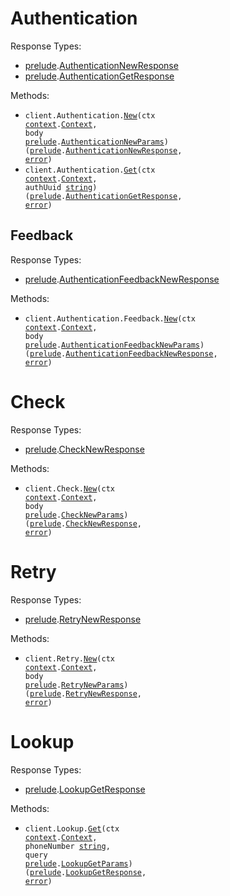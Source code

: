 # Authentication

Response Types:

- <a href="https://pkg.go.dev/github.com/stainless-sdks/prelude-go">prelude</a>.<a href="https://pkg.go.dev/github.com/stainless-sdks/prelude-go#AuthenticationNewResponse">AuthenticationNewResponse</a>
- <a href="https://pkg.go.dev/github.com/stainless-sdks/prelude-go">prelude</a>.<a href="https://pkg.go.dev/github.com/stainless-sdks/prelude-go#AuthenticationGetResponse">AuthenticationGetResponse</a>

Methods:

- <code title="post /authentication">client.Authentication.<a href="https://pkg.go.dev/github.com/stainless-sdks/prelude-go#AuthenticationService.New">New</a>(ctx <a href="https://pkg.go.dev/context">context</a>.<a href="https://pkg.go.dev/context#Context">Context</a>, body <a href="https://pkg.go.dev/github.com/stainless-sdks/prelude-go">prelude</a>.<a href="https://pkg.go.dev/github.com/stainless-sdks/prelude-go#AuthenticationNewParams">AuthenticationNewParams</a>) (<a href="https://pkg.go.dev/github.com/stainless-sdks/prelude-go">prelude</a>.<a href="https://pkg.go.dev/github.com/stainless-sdks/prelude-go#AuthenticationNewResponse">AuthenticationNewResponse</a>, <a href="https://pkg.go.dev/builtin#error">error</a>)</code>
- <code title="get /authentication/{auth_uuid}">client.Authentication.<a href="https://pkg.go.dev/github.com/stainless-sdks/prelude-go#AuthenticationService.Get">Get</a>(ctx <a href="https://pkg.go.dev/context">context</a>.<a href="https://pkg.go.dev/context#Context">Context</a>, authUuid <a href="https://pkg.go.dev/builtin#string">string</a>) (<a href="https://pkg.go.dev/github.com/stainless-sdks/prelude-go">prelude</a>.<a href="https://pkg.go.dev/github.com/stainless-sdks/prelude-go#AuthenticationGetResponse">AuthenticationGetResponse</a>, <a href="https://pkg.go.dev/builtin#error">error</a>)</code>

## Feedback

Response Types:

- <a href="https://pkg.go.dev/github.com/stainless-sdks/prelude-go">prelude</a>.<a href="https://pkg.go.dev/github.com/stainless-sdks/prelude-go#AuthenticationFeedbackNewResponse">AuthenticationFeedbackNewResponse</a>

Methods:

- <code title="post /authentication/feedback">client.Authentication.Feedback.<a href="https://pkg.go.dev/github.com/stainless-sdks/prelude-go#AuthenticationFeedbackService.New">New</a>(ctx <a href="https://pkg.go.dev/context">context</a>.<a href="https://pkg.go.dev/context#Context">Context</a>, body <a href="https://pkg.go.dev/github.com/stainless-sdks/prelude-go">prelude</a>.<a href="https://pkg.go.dev/github.com/stainless-sdks/prelude-go#AuthenticationFeedbackNewParams">AuthenticationFeedbackNewParams</a>) (<a href="https://pkg.go.dev/github.com/stainless-sdks/prelude-go">prelude</a>.<a href="https://pkg.go.dev/github.com/stainless-sdks/prelude-go#AuthenticationFeedbackNewResponse">AuthenticationFeedbackNewResponse</a>, <a href="https://pkg.go.dev/builtin#error">error</a>)</code>

# Check

Response Types:

- <a href="https://pkg.go.dev/github.com/stainless-sdks/prelude-go">prelude</a>.<a href="https://pkg.go.dev/github.com/stainless-sdks/prelude-go#CheckNewResponse">CheckNewResponse</a>

Methods:

- <code title="post /check">client.Check.<a href="https://pkg.go.dev/github.com/stainless-sdks/prelude-go#CheckService.New">New</a>(ctx <a href="https://pkg.go.dev/context">context</a>.<a href="https://pkg.go.dev/context#Context">Context</a>, body <a href="https://pkg.go.dev/github.com/stainless-sdks/prelude-go">prelude</a>.<a href="https://pkg.go.dev/github.com/stainless-sdks/prelude-go#CheckNewParams">CheckNewParams</a>) (<a href="https://pkg.go.dev/github.com/stainless-sdks/prelude-go">prelude</a>.<a href="https://pkg.go.dev/github.com/stainless-sdks/prelude-go#CheckNewResponse">CheckNewResponse</a>, <a href="https://pkg.go.dev/builtin#error">error</a>)</code>

# Retry

Response Types:

- <a href="https://pkg.go.dev/github.com/stainless-sdks/prelude-go">prelude</a>.<a href="https://pkg.go.dev/github.com/stainless-sdks/prelude-go#RetryNewResponse">RetryNewResponse</a>

Methods:

- <code title="post /retry">client.Retry.<a href="https://pkg.go.dev/github.com/stainless-sdks/prelude-go#RetryService.New">New</a>(ctx <a href="https://pkg.go.dev/context">context</a>.<a href="https://pkg.go.dev/context#Context">Context</a>, body <a href="https://pkg.go.dev/github.com/stainless-sdks/prelude-go">prelude</a>.<a href="https://pkg.go.dev/github.com/stainless-sdks/prelude-go#RetryNewParams">RetryNewParams</a>) (<a href="https://pkg.go.dev/github.com/stainless-sdks/prelude-go">prelude</a>.<a href="https://pkg.go.dev/github.com/stainless-sdks/prelude-go#RetryNewResponse">RetryNewResponse</a>, <a href="https://pkg.go.dev/builtin#error">error</a>)</code>

# Lookup

Response Types:

- <a href="https://pkg.go.dev/github.com/stainless-sdks/prelude-go">prelude</a>.<a href="https://pkg.go.dev/github.com/stainless-sdks/prelude-go#LookupGetResponse">LookupGetResponse</a>

Methods:

- <code title="get /lookup/{phone_number}">client.Lookup.<a href="https://pkg.go.dev/github.com/stainless-sdks/prelude-go#LookupService.Get">Get</a>(ctx <a href="https://pkg.go.dev/context">context</a>.<a href="https://pkg.go.dev/context#Context">Context</a>, phoneNumber <a href="https://pkg.go.dev/builtin#string">string</a>, query <a href="https://pkg.go.dev/github.com/stainless-sdks/prelude-go">prelude</a>.<a href="https://pkg.go.dev/github.com/stainless-sdks/prelude-go#LookupGetParams">LookupGetParams</a>) (<a href="https://pkg.go.dev/github.com/stainless-sdks/prelude-go">prelude</a>.<a href="https://pkg.go.dev/github.com/stainless-sdks/prelude-go#LookupGetResponse">LookupGetResponse</a>, <a href="https://pkg.go.dev/builtin#error">error</a>)</code>
